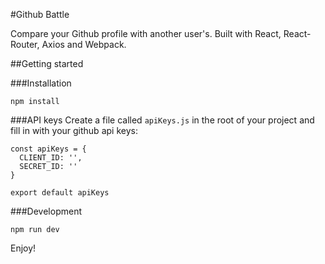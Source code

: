 #Github Battle

Compare your Github profile with another user's. Built with React, React-Router, Axios and Webpack.

##Getting started

###Installation
```
npm install
```

###API keys
Create a file called `apiKeys.js` in the root of your project and fill in with your github api keys:

```
const apiKeys = {
  CLIENT_ID: '',
  SECRET_ID: ''
}

export default apiKeys
```

###Development
```
npm run dev
```

Enjoy!
